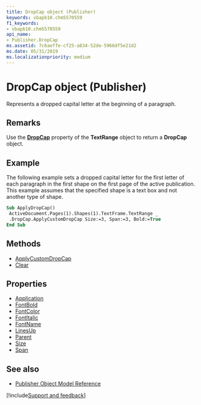 ```yaml
---
title: DropCap object (Publisher)
keywords: vbapb10.chm5570559
f1_keywords:
- vbapb10.chm5570559
api_name:
- Publisher.DropCap
ms.assetid: 7c6aeffe-cf25-a834-52de-5966df5e21d2
ms.date: 05/31/2019
ms.localizationpriority: medium
---
```



# DropCap object (Publisher)

Represents a dropped capital letter at the beginning of a paragraph.
 
## Remarks

Use the **[DropCap](Publisher.TextRange.DropCap.md)** property of the **TextRange** object to return a **DropCap** object. 

## Example

The following example sets a dropped capital letter for the first letter of each paragraph in the first shape on the first page of the active publication. This example assumes that the specified shape is a text box and not another type of shape.

```vb
Sub ApplyDropCap() 
 ActiveDocument.Pages(1).Shapes(1).TextFrame.TextRange _ 
 .DropCap.ApplyCustomDropCap Size:=3, Span:=3, Bold:=True 
End Sub
```


## Methods

- [ApplyCustomDropCap](Publisher.DropCap.ApplyCustomDropCap.md)
- [Clear](Publisher.DropCap.Clear.md)

## Properties

- [Application](Publisher.DropCap.Application.md)
- [FontBold](Publisher.DropCap.FontBold.md)
- [FontColor](Publisher.DropCap.FontColor.md)
- [FontItalic](Publisher.DropCap.FontItalic.md)
- [FontName](Publisher.DropCap.FontName.md)
- [LinesUp](Publisher.DropCap.LinesUp.md)
- [Parent](Publisher.DropCap.Parent.md)
- [Size](Publisher.DropCap.Size.md)
- [Span](Publisher.DropCap.Span.md)

## See also

- [Publisher Object Model Reference](overview/publisher/object-model.md)



[!include[Support and feedback](~/includes/feedback-boilerplate.md)]